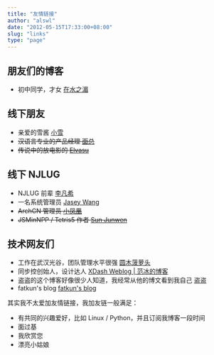 ```yaml
---
title: "友情链接"
author: "alswl"
date: "2012-05-15T17:33:00+08:00"
slug: "links"
type: "page"
---
```



## 朋友们的博客 ##

*   初中同学，才女 [在水之湄](http://blog.sina.com.cn/cloverjwj)

## 线下朋友 ##
*   亲爱的雪酱 [小雪](http://sizheng.org/)
*   <del>汉语言专业的产品经理 [面总](http://www.albertgao.com/)</del>
*   <del>传说中的放电影的 [Elvasu](http://qingge.me/)</del>

## 线下 NJLUG ##

*   NJLUG 前辈 [李凡希](http://www.freemindworld.com/blog)
*   一名系统管理员 [Jasey Wang](http://jaseywang.me/)
*   <del>ArchCN 管理员 [小凤凰](https://www.google.com/reader/view/#)</del>
*   <del>JSMinNPP / Tetris5 作者 [Sun Junwen](http://sunblog.72pines.com/)</del>

## 技术网友们 ##

*   工作在武汉光谷，团队管理水平很强 [圆木菠萝头](http://blog.boluotou.com/)
*   同步控创始人，设计达人 [XDash Weblog | 范冰的博客](http://www.fanbing.net/)
*   盗盗的这个博客好像很少人知道，我经常从他的博文看到我自己 [盗盗](http://daodao.org/)
*   fatkun's blog [fatkun's blog](http://fatkun.com/)

其实我不太爱加友情链接，我加友链一般满足：

*   有共同的兴趣爱好，比如 Linux / Python，并且订阅我博客一段时间
*   面过基
*   我欣赏您
*   漂亮小姑娘

